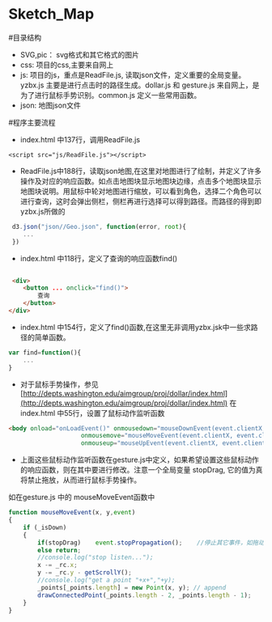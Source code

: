 # Sketch_Map


#目录结构
- SVG,pic： svg格式和其它格式的图片
- css:  项目的css,主要来自网上
- js: 项目的js，重点是ReadFile.js, 读取json文件，定义重要的全局变量。 yzbx.js 主要是进行点击时的路径生成。dollar.js 和 gesture.js 来自网上，是为了进行鼠标手势识别。common.js 定义一些常用函数。
- json: 地图json文件

#程序主要流程
- index.html 中137行，调用ReadFile.js
	
`````<script src="js/ReadFile.js"></script>`````

- ReadFile.js中188行，读取json地图,在这里对地图进行了绘制，并定义了许多操作及对应的响应函数。如点击地图块显示地图块边缘，点击多个地图块显示地图块说明。用鼠标中轮对地图进行缩放，可以看到角色，选择二个角色可以进行查询，这时会弹出侧栏，侧栏再进行选择可以得到路径。而路径的得到即yzbx.js所做的

```js
 d3.json("json//Geo.json", function(error, root){
 	...
 })
```

- index.html 中118行，定义了查询的响应函数find()

```html

 <div>
	<button ... onclick="find()">
		查询
	</button>
</div>

```

- index.html 中154行，定义了find()函数,在这里无非调用yzbx.jsk中一些求路径的简单函数。


```js
var find=function(){
	...
}
```

- 对于鼠标手势操作，参见[http://depts.washington.edu/aimgroup/proj/dollar/index.html](http://depts.washington.edu/aimgroup/proj/dollar/index.html)
在index.html 中55行，设置了鼠标动作监听函数

```html
<body onload="onLoadEvent()" onmousedown="mouseDownEvent(event.clientX, event.clientY)"
					onmousemove="mouseMoveEvent(event.clientX, event.clientY,event)"
					onmouseup="mouseUpEvent(event.clientX, event.clientY)">
```

- 上面这些鼠标动作监听函数在gesture.js中定义，如果希望设置这些鼠标动作的响应函数，则在其中要进行修改。注意一个全局变量 stopDrag, 它的值为真将禁止拖放，从而进行鼠标手势操作。

如在gesture.js 中的 mouseMoveEvent函数中

```js
function mouseMoveEvent(x, y,event)
{
	if (_isDown)
	{
		if(stopDrag)	event.stopPropagation();	//停止其它事件，如拖动
		else return;
		//console.log("stop listen...");
		x -= _rc.x;
		y -= _rc.y - getScrollY();
		//console.log("get a point "+x+","+y);
		_points[_points.length] = new Point(x, y); // append
		drawConnectedPoint(_points.length - 2, _points.length - 1);
	}
}

```
